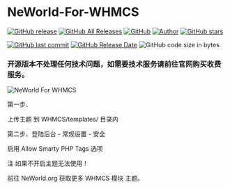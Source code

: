 # NeWorld-For-WHMCS


[![GitHub release](https://img.shields.io/github/v/release/tension/NeWorld-For-WHMCS?color=%235e72e4&style=for-the-badge)](https://github.com/tension/NeWorld-For-WHMCS/releases) [![GitHub All Releases](https://img.shields.io/github/downloads/tension/NeWorld-For-WHMCS/total?style=for-the-badge)](https://github.com/tension/NeWorld-For-WHMCS/releases) [![GitHub](https://img.shields.io/github/license/tension/NeWorld-For-WHMCSe?color=blue&style=for-the-badge)](https://github.com/tension/NeWorld-For-WHMCS/blob/master/LICENSE) [![Author]( https://img.shields.io/badge/author-tension-yellow?style=for-the-badge)](https://github.com/tension) [![GitHub stars](https://img.shields.io/github/stars/tension/NeWorld-For-WHMCS?color=ff69b4&style=for-the-badge)](https://github.com/solstice23/argon-theme/stargazers)

[![GitHub last commit](https://img.shields.io/github/last-commit/tension/NeWorld-For-WHMCS?style=flat-square)](https://github.com/tension/NeWorld-For-WHMCS/commits/master) [![GitHub Release Date](https://img.shields.io/github/release-date/tension/NeWorld-For-WHMCS?style=flat-square)](https://github.com/tension/NeWorld-For-WHMCS/releases) ![GitHub code size in bytes](https://img.shields.io/github/languages/code-size/tension/NeWorld-For-WHMCS?style=flat-square)

### 开源版本不处理任何技术问题，如需要技术服务请前往官网购买收费服务。

![NeWorld For WHMCS](https://ww1.sinaimg.cn/large/006tKfTcgw1fbdoyf8f8sj31hc4de7rt.jpg)

第一步、

上传主题 到 WHMCS/templates/ 目录内

第二步、登陆后台 - 常规设置 - 安全

启用 Allow Smarty PHP Tags 选项

注 如果不开启主题无法使用！

前往 NeWorld.org 获取更多 WHMCS 模块 主题。
